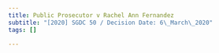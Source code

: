 ```yaml
---
title: Public Prosecutor v Rachel Ann Fernandez
subtitle: "[2020] SGDC 50 / Decision Date: 6\_March\_2020"
tags: []

---
```

